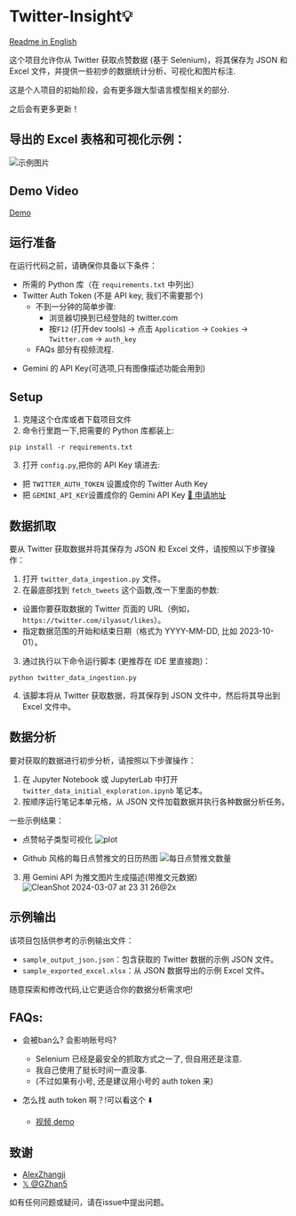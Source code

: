 # Twitter-Insight💡

[Readme in English](README.md)

这个项目允许你从 Twitter 获取点赞数据 (基于 Selenium)，将其保存为 JSON 和 Excel 文件，并提供一些初步的数据统计分析、可视化和图片标注.

这是个人项目的初始阶段，会有更多跟大型语言模型相关的部分.

之后会有更多更新！


## 导出的 Excel 表格和可视化示例：

![示例图片](images/sample_excel_with_data_viz.png)

## Demo Video

[Demo](https://www.youtube.com/watch?v=UA35W-aWQZk)

## 运行准备

在运行代码之前，请确保你具备以下条件：

- 所需的 Python 库（在 `requirements.txt` 中列出）
- Twitter Auth Token (不是 API key, 我们不需要那个)
  - 不到一分钟的简单步骤:
    - 浏览器切换到已经登陆的 twitter.com
    - 按`F12` (打开dev tools) -> 点击 `Application` -> `Cookies` -> `Twitter.com` -> `auth_key`
  - FAQs 部分有视频流程.

* Gemini 的 API Key(可选项,只有图像描述功能会用到)


## Setup

1. 克隆这个仓库或者下载项目文件
2. 命令行里跑一下,把需要的 Python 库都装上:

```
pip install -r requirements.txt
```

3. 打开 `config.py`,把你的 API Key 填进去:

* 把 `TWITTER_AUTH_TOKEN` 设置成你的 Twitter Auth Key
* 把 `GEMINI_API_KEY`设置成你的 Gemini API Key [🔑 申请地址](https://aistudio.google.com/app/apikey)

## 数据抓取

要从 Twitter 获取数据并将其保存为 JSON 和 Excel 文件，请按照以下步骤操作：

1. 打开 `twitter_data_ingestion.py` 文件。
2. 在最底部找到 `fetch_tweets` 这个函数,改一下里面的参数:

- 设置你要获取数据的 Twitter 页面的 URL（例如，`https://twitter.com/ilyasut/likes`）。
- 指定数据范围的开始和结束日期（格式为 YYYY-MM-DD, 比如 2023-10-01）。

3. 通过执行以下命令运行脚本 (更推荐在 IDE 里直接跑)：

```
python twitter_data_ingestion.py
```

4. 该脚本将从 Twitter 获取数据，将其保存到 JSON 文件中，然后将其导出到 Excel 文件中。

## 数据分析

要对获取的数据进行初步分析，请按照以下步骤操作：

1. 在 Jupyter Notebook 或 JupyterLab 中打开 `twitter_data_initial_exploration.ipynb` 笔记本。
2. 按顺序运行笔记本单元格，从 JSON 文件加载数据并执行各种数据分析任务。

一些示例结果：

- 点赞帖子类型可视化
  ![plot](https://github.com/jerlinn/X-Insight/assets/91647085/188f5041-ae12-42e1-b5c5-08db23312ef6)

- Github 风格的每日点赞推文的日历热图
  ![每日点赞推文数量](images/liked_tweets_per_day.png)

3. 用 Gemini API 为推文图片生成描述(带推文元数据)
   ![CleanShot 2024-03-07 at 23 31 26@2x](https://github.com/jerlinn/X-Insight/assets/91647085/6a80c97f-614b-4fce-b6e2-4e6c33cd5152)
   
## 示例输出

该项目包括供参考的示例输出文件：

- `sample_output_json.json`：包含获取的 Twitter 数据的示例 JSON 文件。
- `sample_exported_excel.xlsx`：从 JSON 数据导出的示例 Excel 文件。

随意探索和修改代码,让它更适合你的数据分析需求吧!

## FAQs:

- 会被ban么? 会影响账号吗?

  - Selenium 已经是最安全的抓取方式之一了, 但自用还是注意.
  - 我自己使用了挺长时间一直没事.
  - (不过如果有小号, 还是建议用小号的 auth token 来)
- 怎么找 auth token 啊？!可以看这个 ⬇️
    - [视频 demo](https://www.youtube.com/watch?v=MhKMNsbjug4)

## 致谢

- [AlexZhangji](https://github.com/AlexZhangji/Twitter-Insight-LLM)
- [𝕏 @GZhan5](https://twitter.com/GZhan5)


如有任何问题或疑问，请在issue中提出问题。
